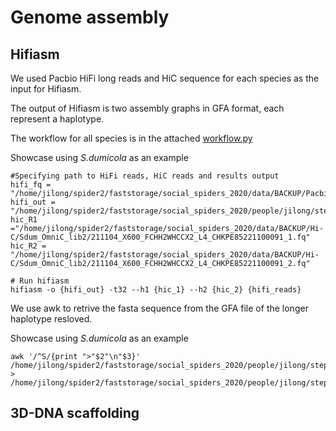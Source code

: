 # Genome assembly

## Hifiasm
We used Pacbio HiFi long reads and HiC sequence for each species as the input for Hifiasm.

The output of Hifiasm is two assembly graphs in GFA format, each represent a haplotype.

The workflow for all species is in the attached [workflow.py](https://github.com/Jilong-Jerome/sociality-in-spiders-dead-end/blob/main/Genome_Assembly/workflow.py)

Showcase using *S.dumicola* as an example
```
#Specifying path to HiFi reads, HiC reads and results output 
hifi_fq = "/home/jilong/spider2/faststorage/social_spiders_2020/data/BACKUP/Pacbio_Hifi/DUM/DUM_HiFi.fastq"
hifi_out = "/home/jilong/spider2/faststorage/social_spiders_2020/people/jilong/steps/hifi_asm/DUM/DUM_hifi"
hic_R1  ="/home/jilong/spider2/faststorage/social_spiders_2020/data/BACKUP/Hi-C/Sdum_OmniC_lib2/211104_X600_FCHH2WHCCX2_L4_CHKPE85221100091_1.fq"
hic_R2 = "/home/jilong/spider2/faststorage/social_spiders_2020/data/BACKUP/Hi-C/Sdum_OmniC_lib2/211104_X600_FCHH2WHCCX2_L4_CHKPE85221100091_2.fq"

# Run hifiasm
hifiasm -o {hifi_out} -t32 --h1 {hic_1} --h2 {hic_2} {hifi_reads}

```
We use awk to retrive the fasta sequence from the GFA file of the longer haplotype resloved.

Showcase using *S.dumicola* as an example
```
awk '/^S/{print ">"$2"\n"$3}' /home/jilong/spider2/faststorage/social_spiders_2020/people/jilong/steps/hifi_asm/DUM/DUM_hifi.tmp.hic.hap2.p_ctg.gfa > /home/jilong/spider2/faststorage/social_spiders_2020/people/jilong/steps/hifi_asm/DUM/DUM_hifi.tmp.hic.hap2.p_ctg.fa
```
## 3D-DNA scaffolding
